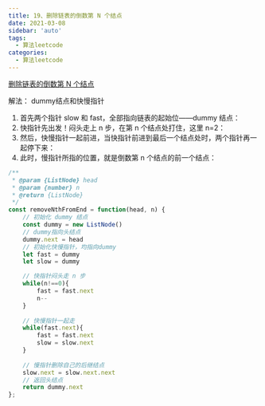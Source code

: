 ```yaml
---
title: 19、删除链表的倒数第 N 个结点
date: 2021-03-08
sidebar: 'auto'
tags: 
  - 算法leetcode
categories:
  - 算法leetcode
---
```


[删除链表的倒数第 N 个结点](https://leetcode-cn.com/problems/remove-nth-node-from-end-of-list/)

解法： dummy结点和快慢指针

1. 首先两个指针 slow 和 fast，全部指向链表的起始位——dummy 结点：
2. 快指针先出发！闷头走上 n 步，在第 n 个结点处打住，这里 n=2：
3. 然后，快慢指针一起前进，当快指针前进到最后一个结点处时，两个指针再一起停下来：
4. 此时，慢指针所指的位置，就是倒数第 n 个结点的前一个结点：

```js
/**
 * @param {ListNode} head
 * @param {number} n
 * @return {ListNode}
 */
const removeNthFromEnd = function(head, n) {
    // 初始化 dummy 结点
    const dummy = new ListNode()
    // dummy指向头结点
    dummy.next = head
    // 初始化快慢指针，均指向dummy
    let fast = dummy
    let slow = dummy

    // 快指针闷头走 n 步
    while(n!==0){
        fast = fast.next
        n--
    }
    
    // 快慢指针一起走
    while(fast.next){
        fast = fast.next
        slow = slow.next
    }
    
    // 慢指针删除自己的后继结点
    slow.next = slow.next.next
    // 返回头结点
    return dummy.next
};

```
